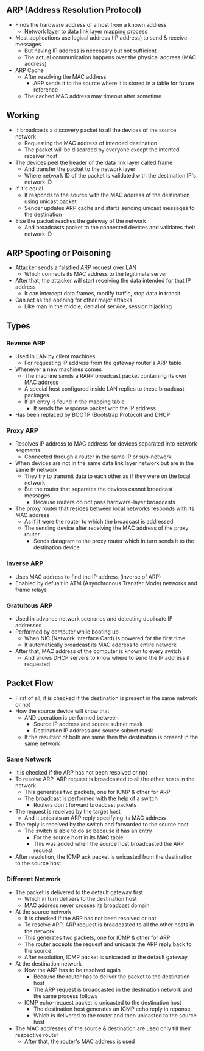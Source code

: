 ## ARP (Address Resolution Protocol)
- Finds the hardware address of a host from a known address
  - Network layer to data link layer mapping process
- Most applications use logical address (IP address) to send & receive messages
  - But having IP address is necessary but not sufficient
  - The actual communication happens over the physical address (MAC address)
- ARP Cache
  - After resolving the MAC address
    - ARP sends it to the source where it is stored in a table for future reference
  - The cached MAC address may timeout after sometime

## Working
- It broadcasts a discovery packet to all the devices of the source network
  - Requesting the MAC address of intended destination
  - The packet will be discarded by everyone except the intented receiver host
- The devices peel the header of the data link layer called frame
  - And transfer the packet to the network layer
  - Where network ID of the packet is validated with the destination IP's network ID
- If it's equal
  - It responds to the source with the MAC address of the destination using unicast packet
  - Sender updates ARP cache and starts sending unicast messages to the destination
- Else the packet reaches the gateway of the network
  - And broadcasts packet to the connected devices and validates their network ID

## ARP Spoofing or Poisoning
- Attacker sends a falsified ARP request over LAN
  - Which connects its MAC address to the legitimate server
- After that, the attacker will start receiving the data intended for that IP address
  - It can intercept data frames, modify traffic, stop data in transit
- Can act as the opening for other major attacks
  - Like man in the middle, denial of service, session hijacking

## Types
### Reverse ARP
- Used in LAN by client machines
  - For requesting IP address from the gateway router's ARP table
- Whenever a new machines comes
  - The machine sends a RARP broadcast packet containing its own MAC address
  - A special host configured inside LAN replies to these broadcast packages
  - If an entry is found in the mapping table
    - It sends the response packet with the IP address
- Has been replaced by BOOTP (Bootstrap Protocol) and DHCP

### Proxy ARP
- Resolves IP address to MAC address for devices separated into network segments
  - Connected through a router in the same IP or sub-network
- When devices are not in the same data link layer network but are in the same IP network
  - They try to transmit data to each other as if they were on the local network
  - But the router that separates the devices cannot broadcast messages
    - Because routers do not pass hardware-layer broadcasts
- The proxy router that resides between local networks responds with its MAC address
  - As if it were the router to which the broadcast is addressed
  - The sending device after receiving the MAC address of the proxy router
    - Sends datagram to the proxy router which in turn sends it to the destination device

### Inverse ARP
- Uses MAC address to find the IP address (inverse of ARP)
- Enabled by defualt in ATM (Asynchronous Transfer Mode) networks and frame relays

### Gratuitous ARP
- Used in advance network scenarios and detecting duplicate IP addresses
- Performed by computer while booting up
  - When NIC (Network Interface Card) is powered for the first time
  - It automatically broadcast its MAC address to entire network
- After that, MAC address of the computer is known to every switch
  - And allows DHCP servers to know where to send the IP address if requested

## Packet Flow
- First of all, it is checked if the destination is present in the same network or not
- How the source device will know that
  - AND operation is performed between
    - Source IP address and source subnet mask
    - Destination IP address and source subnet mask
  - If the resultant of both are same then the destination is present in the same network

### Same Network
- It is checked if the ARP has not been resolved or not
- To resolve ARP, ARP request is broadcasted to all the other hosts in the network
  - This generates two packets, one for ICMP & other for ARP
  - The broadcast is performed with the help of a switch
    - Routers don't forward broadcast packets
- The request is received by the target host
  - And it unicasts an ARP reply specifying its MAC address
- The reply is received by the switch and forwarded to the source host
  - The switch is able to do so because it has an entry
    - For the source host in its MAC table
    - This was added when the source host broadcasted the ARP request
- After resolution, the ICMP ack packet is unicasted from the destination to the source host

### Different Network
- The packet is delivered to the default gateway first
  - Which in turn delivers to the destination host
  - MAC address never crosses its broadcast domain
- At the source network
  - It is checked if the ARP has not been resolved or not
  - To resolve ARP, ARP request is broadcasted to all the other hosts in the network
  - This generates two packets, one for ICMP & other for ARP
  - The router accepts the request and unicasts the ARP reply back to the source
  - After resolution, ICMP packet is unicasted to the default gateway
- At the destination network
  - Now the ARP has to be resolved again
    - Because the router has to deliver the packet to the destination host
    - The ARP request is broadcasted in the destination network and the same process follows
  - ICMP echo-request packet is unicasted to the destination host
    - The destination host generates an ICMP echo reply in reponse
    - Which is delivered to the router and then unicasted to the source host
- The MAC addresses of the source & destination are used only till their respective router
  - After that, the router's MAC address is used
